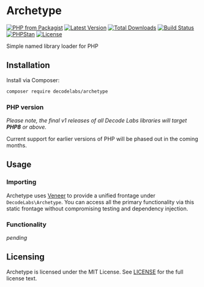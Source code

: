 # Archetype

[![PHP from Packagist](https://img.shields.io/packagist/php-v/decodelabs/archetype?style=flat-square)](https://packagist.org/packages/decodelabs/archetype)
[![Latest Version](https://img.shields.io/packagist/v/decodelabs/archetype.svg?style=flat-square)](https://packagist.org/packages/decodelabs/archetype)
[![Total Downloads](https://img.shields.io/packagist/dt/decodelabs/archetype.svg?style=flat-square)](https://packagist.org/packages/decodelabs/archetype)
[![Build Status](https://img.shields.io/travis/com/decodelabs/archetype/main.svg?style=flat-square)](https://travis-ci.com/decodelabs/archetype)
[![PHPStan](https://img.shields.io/badge/PHPStan-enabled-44CC11.svg?longCache=true&style=flat-square)](https://github.com/phpstan/phpstan)
[![License](https://img.shields.io/packagist/l/decodelabs/archetype?style=flat-square)](https://packagist.org/packages/decodelabs/archetype)

Simple named library loader for PHP

## Installation

Install via Composer:

```bash
composer require decodelabs/archetype
```

### PHP version

_Please note, the final v1 releases of all Decode Labs libraries will target **PHP8** or above._

Current support for earlier versions of PHP will be phased out in the coming months.


## Usage

### Importing

Archetype uses [Veneer](https://github.com/decodelabs/veneer) to provide a unified frontage under <code>DecodeLabs\Archetype</code>.
You can access all the primary functionality via this static frontage without compromising testing and dependency injection.


### Functionality

*pending*

## Licensing
Archetype is licensed under the MIT License. See [LICENSE](./LICENSE) for the full license text.
